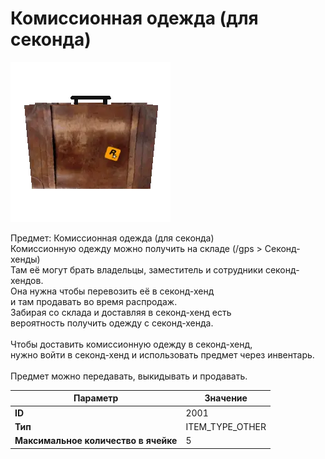 # Комиссионная одежда (для секонда)

![Item Image](../img/2001.webp?raw=true)

Предмет: Комиссионная одежда (для секонда)<br>Комиссионную одежду можно получить на складе (/gps > Секонд-хенды)<br>Там её могут брать владельцы, заместитель и сотрудники секонд-хендов.<br>Она нужна чтобы перевозить её в секонд-хенд<br>и там продавать во время распродаж.<br>Забирая со склада и доставляя в секонд-хенд есть<br>вероятность получить одежду с секонд-хенда.<br><br>Чтобы доставить комиссионную одежду в секонд-хенд,<br>нужно войти в секонд-хенд и использовать предмет через инвентарь.<br><br>Предмет можно передавать, выкидывать и продавать.


| Параметр | Значение |
|----------|----------|
| **ID** | 2001 |
| **Тип** | ITEM_TYPE_OTHER |
| **Максимальное количество в ячейке** | 5 |

